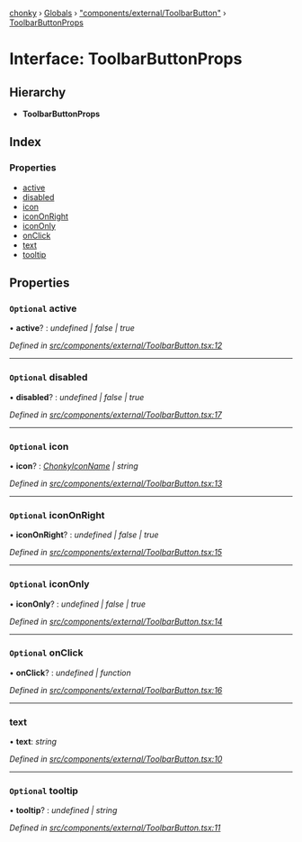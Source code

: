 [chonky](../README.md) › [Globals](../globals.md) › ["components/external/ToolbarButton"](../modules/_components_external_toolbarbutton_.md) › [ToolbarButtonProps](_components_external_toolbarbutton_.toolbarbuttonprops.md)

# Interface: ToolbarButtonProps

## Hierarchy

* **ToolbarButtonProps**

## Index

### Properties

* [active](_components_external_toolbarbutton_.toolbarbuttonprops.md#optional-active)
* [disabled](_components_external_toolbarbutton_.toolbarbuttonprops.md#optional-disabled)
* [icon](_components_external_toolbarbutton_.toolbarbuttonprops.md#optional-icon)
* [iconOnRight](_components_external_toolbarbutton_.toolbarbuttonprops.md#optional-icononright)
* [iconOnly](_components_external_toolbarbutton_.toolbarbuttonprops.md#optional-icononly)
* [onClick](_components_external_toolbarbutton_.toolbarbuttonprops.md#optional-onclick)
* [text](_components_external_toolbarbutton_.toolbarbuttonprops.md#text)
* [tooltip](_components_external_toolbarbutton_.toolbarbuttonprops.md#optional-tooltip)

## Properties

### `Optional` active

• **active**? : *undefined | false | true*

*Defined in [src/components/external/ToolbarButton.tsx:12](https://github.com/TimboKZ/Chonky/blob/f29f7b3/src/components/external/ToolbarButton.tsx#L12)*

___

### `Optional` disabled

• **disabled**? : *undefined | false | true*

*Defined in [src/components/external/ToolbarButton.tsx:17](https://github.com/TimboKZ/Chonky/blob/f29f7b3/src/components/external/ToolbarButton.tsx#L17)*

___

### `Optional` icon

• **icon**? : *[ChonkyIconName](../enums/_types_icons_types_.chonkyiconname.md) | string*

*Defined in [src/components/external/ToolbarButton.tsx:13](https://github.com/TimboKZ/Chonky/blob/f29f7b3/src/components/external/ToolbarButton.tsx#L13)*

___

### `Optional` iconOnRight

• **iconOnRight**? : *undefined | false | true*

*Defined in [src/components/external/ToolbarButton.tsx:15](https://github.com/TimboKZ/Chonky/blob/f29f7b3/src/components/external/ToolbarButton.tsx#L15)*

___

### `Optional` iconOnly

• **iconOnly**? : *undefined | false | true*

*Defined in [src/components/external/ToolbarButton.tsx:14](https://github.com/TimboKZ/Chonky/blob/f29f7b3/src/components/external/ToolbarButton.tsx#L14)*

___

### `Optional` onClick

• **onClick**? : *undefined | function*

*Defined in [src/components/external/ToolbarButton.tsx:16](https://github.com/TimboKZ/Chonky/blob/f29f7b3/src/components/external/ToolbarButton.tsx#L16)*

___

###  text

• **text**: *string*

*Defined in [src/components/external/ToolbarButton.tsx:10](https://github.com/TimboKZ/Chonky/blob/f29f7b3/src/components/external/ToolbarButton.tsx#L10)*

___

### `Optional` tooltip

• **tooltip**? : *undefined | string*

*Defined in [src/components/external/ToolbarButton.tsx:11](https://github.com/TimboKZ/Chonky/blob/f29f7b3/src/components/external/ToolbarButton.tsx#L11)*
